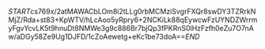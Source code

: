 $START$cs769x/2atMAWACbLOm8i2tLLg0rbMCMziSvgrFXQr8swDY3TZRrkNMjZ/Rda+st83+KpWTV/hLcAoo5yRpry6+2NCKiLk88qEywcwFzUYNDZWrrmyFgvYcvLK5t9hnuDt8NMWe3g9c886Br7bjQp3fPKRnS0lHzFzfh0eZu7O7nAw/aDGy58Ze9Ug1DJFD/1cZoAewetg+eKc1be73doA==$END$